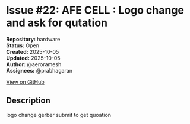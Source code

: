 # Issue #22: AFE  CELL : Logo change and ask for qutation

**Repository:** hardware  
**Status:** Open  
**Created:** 2025-10-05  
**Updated:** 2025-10-05  
**Author:** @aeroramesh  
**Assignees:** @prabhagaran  

[View on GitHub](https://github.com/Simtestlab/hardware/issues/22)

## Description

logo change gerber submit to get quoation 